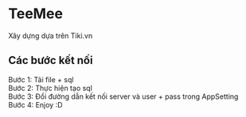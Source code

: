 

# TeeMee
  Xây dựng dựa trên Tiki.vn
## Các bước kết nối
Bước 1: Tải file + sql <br>
Bước 2: Thực hiện tạo sql <br>
Bước 3: Đổi đường dẫn kết nối server và user + pass trong AppSetting <br>
Bước 4: Enjoy :D <br>
